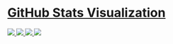 # [GitHub Stats Visualization](https://github.com/jstrieb/github-stats)

<!--
https://github.community/t/support-theme-context-for-images-in-light-vs-dark-mode/147981/84
-->
<a href="https://github.com/vincent-dl/vincent-dl">
<img src="https://github.com/vincent-dl/vincent-dl/blob/master/generated/overview.svg" />
<img src="https://github.com/vincent-dl/vincent-dl/blob/master/generated/languages.svg" />
<img src="https://github.com/vincent-dl/vincent-dl/blob/master/generated/overview.svg#gh-light-mode-only" />
<img src="https://github.com/vincent-dl/vincent-dl/blob/master/generated/languages.svg#gh-light-mode-only" />
</a>